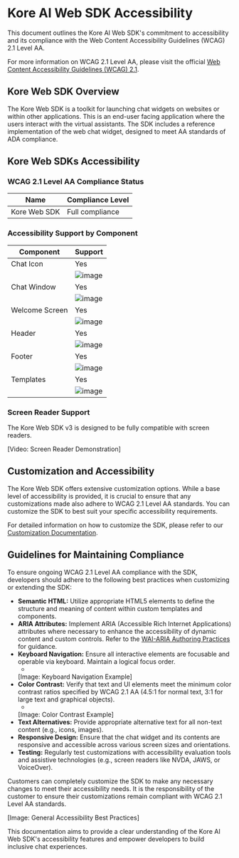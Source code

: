 # Kore AI Web SDK Accessibility

This document outlines the Kore AI Web SDK's commitment to accessibility and its compliance with the Web Content Accessibility Guidelines (WCAG) 2.1 Level AA.

For more information on WCAG 2.1 Level AA, please visit the official [Web Content Accessibility Guidelines (WCAG) 2.1](https://www.w3.org/TR/WCAG21/).

## Kore Web SDK Overview

The Kore Web SDK is a toolkit for launching chat widgets on websites or within other applications. This is an end-user facing application where the users interact with the virtual assistants. The SDK includes a reference implementation of the web chat widget, designed to meet AA standards of ADA compliance.

## Kore Web SDKs Accessibility

### WCAG 2.1 Level AA Compliance Status

| Name | Compliance Level |
|-------------|------------------|
| Kore Web SDK      | Full compliance  |

### Accessibility Support by Component

| Component     | Support |
|---------------|-------|
| Chat Icon     | Yes   |
|               | ![image](https://github.com/user-attachments/assets/a515857d-1bc2-44d2-8ecd-11864b33ee01) |
| Chat Window   | Yes   |
|               | ![image](https://github.com/user-attachments/assets/3bd84612-abec-4607-8975-188bdfad57da) |
| Welcome Screen        | Yes   |
|               | ![image](https://github.com/user-attachments/assets/4ace910f-acc5-4175-bd4a-704c73f98ee5) |
| Header        | Yes   |
|               | ![image](https://github.com/user-attachments/assets/2c32b7cf-e5a0-4f10-8329-c4742cb21a96) |
| Footer        | Yes   |
|               | ![image](https://github.com/user-attachments/assets/ecc79f3f-ecf9-4978-af26-47edda42ce72) |
| Templates     | Yes   |
|               | ![image](https://github.com/user-attachments/assets/9d69fc02-0f27-4ef4-989f-f7287ce06709) |


### Screen Reader Support

The Kore Web SDK v3 is designed to be fully compatible with screen readers.

<!-- Placeholder for a short video demonstrating screen reader functionality -->
[Video: Screen Reader Demonstration]

## Customization and Accessibility

The Kore Web SDK offers extensive customization options. While a base level of accessibility is provided, it is crucial to ensure that any customizations made also adhere to WCAG 2.1 Level AA standards. You can customize the SDK to best suit your specific accessibility requirements.

For detailed information on how to customize the SDK, please refer to our [Customization Documentation](../customizations/).

## Guidelines for Maintaining Compliance

To ensure ongoing WCAG 2.1 Level AA compliance with the SDK, developers should adhere to the following best practices when customizing or extending the SDK:

*   **Semantic HTML:** Utilize appropriate HTML5 elements to define the structure and meaning of content within custom templates and components.
*   **ARIA Attributes:** Implement ARIA (Accessible Rich Internet Applications) attributes where necessary to enhance the accessibility of dynamic content and custom controls. Refer to the [WAI-ARIA Authoring Practices](https://www.w3.org/WAI/ARIA/apg/) for guidance.
*   **Keyboard Navigation:** Ensure all interactive elements are focusable and operable via keyboard. Maintain a logical focus order.
    *   <!-- Placeholder for an image/gif demonstrating keyboard navigation -->
    [Image: Keyboard Navigation Example]
*   **Color Contrast:** Verify that text and UI elements meet the minimum color contrast ratios specified by WCAG 2.1 AA (4.5:1 for normal text, 3:1 for large text and graphical objects).
    *   <!-- Placeholder for an image showing good color contrast -->
    [Image: Color Contrast Example]
*   **Text Alternatives:** Provide appropriate alternative text for all non-text content (e.g., icons, images).
*   **Responsive Design:** Ensure that the chat widget and its contents are responsive and accessible across various screen sizes and orientations.
*   **Testing:** Regularly test customizations with accessibility evaluation tools and assistive technologies (e.g., screen readers like NVDA, JAWS, or VoiceOver).

Customers can completely customize the SDK to make any necessary changes to meet their accessibility needs. It is the responsibility of the customer to ensure their customizations remain compliant with WCAG 2.1 Level AA standards.

<!-- Placeholder for general accessibility best practices screenshot/diagram -->
[Image: General Accessibility Best Practices]

This documentation aims to provide a clear understanding of the Kore AI Web SDK's accessibility features and empower developers to build inclusive chat experiences.
